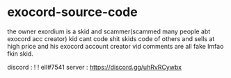 # exocord-source-code

the owner exordium is a skid and scammer(scammed many people abt exocord acc creator) kid cant code shit skids code of others and sells at high price and his exocord account creator vid comments are all fake lmfao fkin skid.

discord : ! ! ell#7541
server : https://discord.gg/uhRvRCywbx
